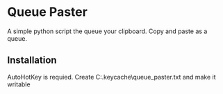 
Queue Paster
============


A simple python script the queue your clipboard.
Copy and paste as a queue.


Installation
------------

AutoHotKey is requied.
Create C:\.keycache\queue_paster.txt and make it writable
